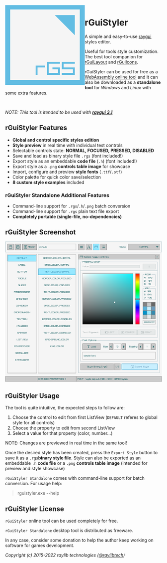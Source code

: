 <img align="left" src="logo/rguistyler_256x256.png" width=256>

# rGuiStyler

A simple and easy-to-use [raygui](https://github.com/raysan5/raygui) styles editor.

Useful for tools style customization. The best tool companion for [rGuiLayout](https://raylibtech.itch.io/rguilayout) and [rGuiIcons](https://raylibtech.itch.io/rguiicons).

rGuiStyler can be used for free as a [WebAssembly online tool](https://raylibtech.itch.io/rguistyler) and it can also be downloaded as a **standalone tool** for _Windows_ and _Linux_ with some extra features.

<br>

_NOTE: This tool is itended to be used with [**raygui 3.1**](https://github.com/raysan5/raygui)_

## rGuiStyler Features

 - **Global and control specific styles edition**
 - **Style preview** in real time with individual test controls
 - Selectable controls state: **NORMAL, FOCUSED, PRESSED, DISABLED**
 - Save and load as binary style file `.rgs` (font included!)
 - Export style as an embeddable **code file** (`.h`) (font included!)
 - Export style as a `.png` **controls table image** for showcase
 - Import, configure and preview **style fonts** (`.ttf`/`.otf`)
 - Color palette for quick color save/selection
 - **8 custom style examples** included
 
### rGuiStyler Standalone Additional Features

 - Command-line support for `.rgs`/`.h`/`.png` batch conversion
 - Command-line support for `.rgs` plain text file export
 - **Completely portable (single-file, no-dependencies)**

## rGuiStyler Screenshot

![rGuiStyler](screenshots/rguistyler_v350_light_shot01.png)
 
## rGuiStyler Usage

The tool is quite intuitive, the expected steps to follow are: 
 1. Choose the control to edit from first ListView (`DEFAULT` referes to global style for all controls)
 2. Choose the property to edit from second ListView
 3. Select a value for that property (color, number...)
 
NOTE: Changes are previewed in real time in the same tool! 

Once the desired style has been created, press the `Export Style` button to save it as a `.rgs`**binary style file**. Style can also be exported as an embeddable `.h` **code file** or a `.png` **controls table image** (intended for preview and style showcase)

`rGuiStyler Standalone` comes with command-line support for batch conversion. For usage help:

 > rguistyler.exe --help

## rGuiStyler License

`rGuiStyler` online tool can be used completely for free.

`rGuiStyler Standalone` desktop tool is distributed as freeware. 

In any case, consider some donation to help the author keep working on software for games development.

*Copyright (c) 2015-2022 raylib technologies ([@raylibtech](https://twitter.com/raylibtech))*
